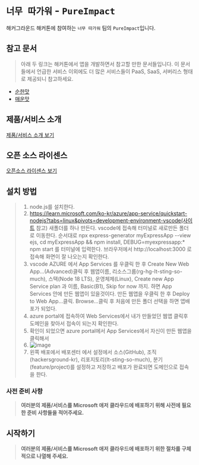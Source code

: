 # `너무 따가워` - `PureImpact`

해커그라운드 해커톤에 참여하는 `너무 따가워` 팀의 `PureImpact`입니다.

## 참고 문서

> 아래 두 링크는 해커톤에서 앱을 개발하면서 참고할 만한 문서들입니다. 이 문서들에서 언급한 서비스 이외에도 더 많은 서비스들이 PaaS, SaaS, 서버리스 형태로 제공되니 참고하세요.

- [순한맛](./REFERENCES_BASIC.md)
- [매운맛](./REFERENCES_ADVANCED.md)

## 제품/서비스 소개

<!-- 아래 링크는 지우지 마세요 -->
[제품/서비스 소개 보기](TOPIC.md)
<!-- 위 링크는 지우지 마세요 -->

## 오픈 소스 라이센스

<!-- 아래 링크는 지우지 마세요 -->
[오픈소스 라이센스 보기](./LICENSE)
<!-- 위 링크는 지우지 마세요 -->

## 설치 방법

> 1. node.js를 설치한다.
> 2. https://learn.microsoft.com/ko-kr/azure/app-service/quickstart-nodejs?tabs=linux&pivots=development-environment-vscode(사이트 참고) 새폴더를 하나 만든다. vscode에 접속해 터미널로 새로만든 폴더로 이동한다. 순서대로 npx express-generator myExpressApp --view ejs, cd myExpressApp && npm install, DEBUG=myexpressapp:* npm start 를 터미널에 입력한다. 브라우저에서 http://localhost:3000 로 접속해 화면이 잘 나오는지 확인한다.
> 3. vscode AZURE 에서 App Services 를 우클릭 한 후 Create New Web App...(Advanced)클릭 후 웹앱이름, 리소스그룹(rg-hg-It-sting-so-much), 스택(Node 18 LTS), 운영체제(Linux), Create new App Service plan 과 이름, Basic(B1), Skip for now 까지. 하면 App Services 안에 만든 웹앱이 있을것이다. 만든 웹앱을 우클릭 한 후 Deploy to Web App...클릭. Browse...클릭 후 처음에 만든 폴더 선택을 하면 앱배포가 되었다.
> 4.  azure portal에 접속하여 Web Services에서 내가 만들었던 웹앱 클릭후 도메인을 찾아서 접속이 되는지 확인한다.
> 5.  확인이 되었으면 azure portal에서 App Services에서 자신이 만든 웹앱을 클릭해서
> 6.   ![image](https://github.com/hackersground-kr/It-sting-so-much/assets/120315780/35a23cb7-e85d-455a-a962-925bd8cf5857)
> 7.   왼쪽 배포에서 배포센터 에서 설정에서 소스(GitHub), 조직(hackersground-kr), 리포지토리(It-sting-so-much), 분기(feature/project)를 설정하고 저장하고 배포가 완료되면 도메인으로 접속을 한다.

### 사전 준비 사항

> **여러분의 제품/서비스를 Microsoft 애저 클라우드에 배포하기 위해 사전에 필요한 준비 사항들을 적어주세요.**

## 시작하기

> **여러분의 제품/서비스를 Microsoft 애저 클라우드에 배포하기 위한 절차를 구체적으로 나열해 주세요.**
